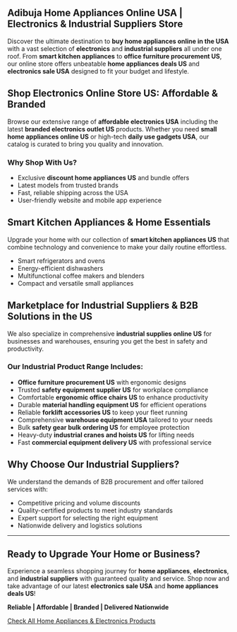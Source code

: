 ## Adibuja Home Appliances Online USA | Electronics & Industrial Suppliers Store

Discover the ultimate destination to **buy home appliances online in the USA** with a vast selection of **electronics** and **industrial suppliers** all under one roof. From **smart kitchen appliances** to **office furniture procurement US**, our online store offers unbeatable **home appliances deals US** and **electronics sale USA** designed to fit your budget and lifestyle.

## Shop Electronics Online Store US: Affordable & Branded

Browse our extensive range of **affordable electronics USA** including the latest **branded electronics outlet US** products. Whether you need **small home appliances online US** or high-tech **daily use gadgets USA**, our catalog is curated to bring you quality and innovation.

### Why Shop With Us?
- Exclusive **discount home appliances US** and bundle offers  
- Latest models from trusted brands  
- Fast, reliable shipping across the USA  
- User-friendly website and mobile app experience

## Smart Kitchen Appliances & Home Essentials

Upgrade your home with our collection of **smart kitchen appliances US** that combine technology and convenience to make your daily routine effortless.

- Smart refrigerators and ovens  
- Energy-efficient dishwashers  
- Multifunctional coffee makers and blenders  
- Compact and versatile small appliances

## Marketplace for Industrial Suppliers & B2B Solutions in the US

We also specialize in comprehensive **industrial supplies online US** for businesses and warehouses, ensuring you get the best in safety and productivity.

### Our Industrial Product Range Includes:
- **Office furniture procurement US** with ergonomic designs  
- Trusted **safety equipment supplier US** for workplace compliance  
- Comfortable **ergonomic office chairs US** to enhance productivity  
- Durable **material handling equipment US** for efficient operations  
- Reliable **forklift accessories US** to keep your fleet running  
- Comprehensive **warehouse equipment USA** tailored to your needs  
- Bulk **safety gear bulk ordering US** for employee protection  
- Heavy-duty **industrial cranes and hoists US** for lifting needs  
- Fast **commercial equipment delivery US** with professional service

## Why Choose Our Industrial Suppliers?

We understand the demands of B2B procurement and offer tailored services with:

- Competitive pricing and volume discounts  
- Quality-certified products to meet industry standards  
- Expert support for selecting the right equipment  
- Nationwide delivery and logistics solutions  

---

## Ready to Upgrade Your Home or Business?

Experience a seamless shopping journey for **home appliances**, **electronics**, and **industrial suppliers** with guaranteed quality and service. Shop now and take advantage of our latest **electronics sale USA** and **home appliances deals US**!

**Reliable | Affordable | Branded | Delivered Nationwide**

[Check All Home Appliances & Electronics Products](https://www.adibuja.com/categories/electronics)
